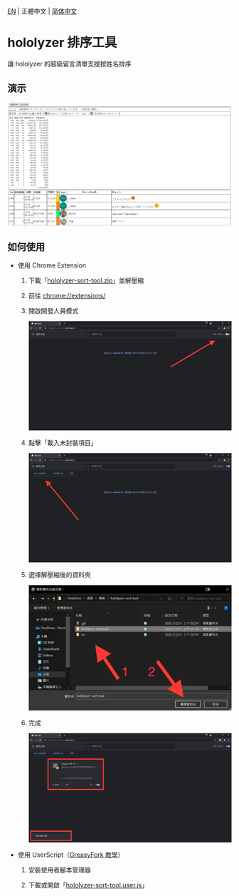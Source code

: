[EN](./README.md) | 正體中文 | [简体中文](./README_CN.md)

# hololyzer 排序工具

讓 hololyzer 的超級留言清單支援按姓名排序

## 演示

![演示](./src/demo/demo.jpg)

## 如何使用

* 使用 Chrome Extension

    1. 下載「[hololyzer-sort-tool.zip](./hololyzer-sort-tool.zip?raw=1)」並解壓縮

    1. 前往 [chrome://extensions/](chrome://extensions/)

    1. 開啟開發人員模式

        ![開啟開發人員模式](./src/tutorial/1.jpg)

    1. 點擊「載入未封裝項目」

        ![點擊「載入未封裝項目」](./src/tutorial/2.jpg)

    1. 選擇解壓縮後的資料夾

        ![選擇解壓縮後的資料夾](./src/tutorial/3.jpg)

    1. 完成

        ![完成](./src/tutorial/4.jpg)

* 使用 UserScript（[GreasyFork 教學](https://greasyfork.org/zh-TW)）

    1. 安裝使用者腳本管理器

    1. 下載或開啟「[hololyzer-sort-tool.user.js](./hololyzer-sort-tool.user.js?raw=1)」

